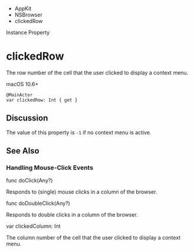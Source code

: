 

- AppKit
- NSBrowser
-  clickedRow 

Instance Property

# clickedRow

The row number of the cell that the user clicked to display a context menu.

macOS 10.6+

``` source
@MainActor
var clickedRow: Int { get }
```

## Discussion

The value of this property is `-1` if no context menu is active.

## See Also

### Handling Mouse-Click Events

func doClick(Any?)

Responds to (single) mouse clicks in a column of the browser.

func doDoubleClick(Any?)

Responds to double clicks in a column of the browser.

var clickedColumn: Int

The column number of the cell that the user clicked to display a context menu.

